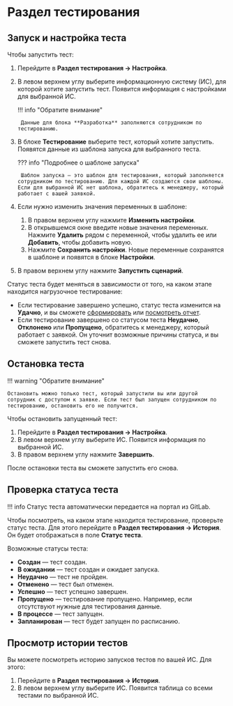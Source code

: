 # Раздел тестирования

## Запуск и настройка теста

Чтобы запустить тест:

1. Перейдите в **Раздел тестирования → Настройка**.
2. В левом верхнем углу выберите информационную систему (ИС), для которой хотите запустить тест. Появится информация с настройками для выбранной ИС.

    !!! info "Обратите внимание"

        Данные для блока **Разработка** заполняются сотрудником по тестированию.

3. В блоке **Тестирование** выберите тест, который хотите запустить. Появятся данные из шаблона запуска для выбранного теста.

    ??? info "Подробнее о шаблоне запуска"

        Шаблон запуска — это шаблон для тестирования, который заполняется сотрудником по тестированию. Для каждой ИС создаются свои шаблоны. Если для выбранной ИС нет шаблона, обратитесь к менеджеру, который работает с вашей заявкой.

3. Если нужно изменить значения переменных в шаблоне:
    1. В правом верхнем углу нажмите **Изменить настройки**.
    2. В открывшемся окне введите новые значения переменных. Нажмите **Удалить** рядом с переменной, чтобы удалить ее или **Добавить**, чтобы добавить новую.
    3. Нажмите **Сохранить настройки**. Новые переменные сохранятся в шаблоне и появятся в блоке **Настройки**.
4. В правом верхнем углу нажмите **Запустить сценарий**.

Статус теста будет меняться в зависимости от того, на каком этапе находится нагрузочное тестирование:

* Если тестирование завершено успешно, статус теста изменится на **Удачно**, и вы сможете [сформировать](ссылка) или [посмотреть отчет]().
* Если тестирование завершено со статусом теста **Неудачно**, **Отклонено** или **Пропущено**, обратитесь к менеджеру, который работает с заявкой. Он уточнит возможные причины статуса, и вы сможете запустить тест снова.

## Остановка теста

!!! warning "Обратите внимание"

    Остановить можно только тест, который запустили вы или другой сотрудник с доступом к заявке. Если тест был запущен сотрудником по тестированию, остановить его не получится.

Чтобы остановить запущенный тест:

1. Перейдите в **Раздел тестирования → Настройка**.
2. В левом верхнем углу выберите ИС. Появится информация по выбранной ИС.
3. В правом верхнем углу нажмите **Завершить**.

После остановки теста вы сможете запустить его снова.

## Проверка статуса теста

!!! info    Статус теста автоматически передается на портал из GitLab.

Чтобы посмотреть, на каком этапе находится тестирование, проверьте статус теста. Для этого перейдите в **Раздел тестирования → История**. Он будет отображаться в поле **Статус теста**.

Возможные статусы теста:

* **Создан** — тест создан.
* **В ожидании** — тест создан и ожидает запуска.
* **Неудачно** — тест не пройден. 
* **Отменено** — тест был отменен.
* **Успешно** — тест успешно завершен.
* **Пропущено** — тестирование пропущено. Например, если отсутствуют нужные для тестирования данные. 
* **В процессе** — тест запущен.
* **Запланирован** — тест будет запущен по расписанию.

## Просмотр истории тестов

Вы можете посмотреть историю запусков тестов по вашей ИС. Для этого:

1. Перейдите в **Раздел тестирования → История**. 
2. В левом верхнем углу выберите ИС. Появится таблица со всеми тестами по выбранной ИС.